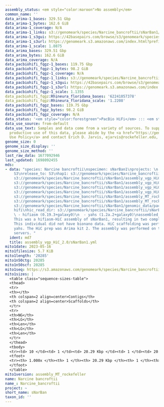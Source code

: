 ```yaml
---
assembly_status: <em style="color:maroon">No assembly</em>
common_name: ''
data_arima-1_bases: 329.51 Gbp
data_arima-1_bytes: 162.6 GiB
data_arima-1_coverage: N/A
data_arima-1_links: s3://genomeark/species/Narcine_bancroftii/sNarBan1/genomic_data/arima/<br>
data_arima-1_s3gui: https://42basepairs.com/browse/s3/genomeark/species/Narcine_bancroftii/sNarBan1/genomic_data/arima/
data_arima-1_s3url: https://genomeark.s3.amazonaws.com/index.html?prefix=species/Narcine_bancroftii/sNarBan1/genomic_data/arima/
data_arima-1_scale: 1.8875
data_arima_bases: 329.51 Gbp
data_arima_bytes: 162.6 GiB
data_arima_coverage: N/A
data_pacbiohifi_fqgz-1_bases: 119.75 Gbp
data_pacbiohifi_fqgz-1_bytes: 98.2 GiB
data_pacbiohifi_fqgz-1_coverage: N/A
data_pacbiohifi_fqgz-1_links: s3://genomeark/species/Narcine_bancroftii/sNarBan1/genomic_data/pacbio_hifi/<br>
data_pacbiohifi_fqgz-1_s3gui: https://42basepairs.com/browse/s3/genomeark/species/Narcine_bancroftii/sNarBan1/genomic_data/pacbio_hifi/
data_pacbiohifi_fqgz-1_s3url: https://genomeark.s3.amazonaws.com/index.html?prefix=species/Narcine_bancroftii/sNarBan1/genomic_data/pacbio_hifi/
data_pacbiohifi_fqgz-1_scale: 1.1355
data_pacbiohifi_fqgz:Rhineura_floridana_bases: '62241057378'
data_pacbiohifi_fqgz:Rhineura_floridana_scale: '1.2208'
data_pacbiohifi_fqgz_bases: 119.75 Gbp
data_pacbiohifi_fqgz_bytes: 98.2 GiB
data_pacbiohifi_fqgz_coverage: N/A
data_status: '<em style="color:forestgreen">PacBio HiFi</em> ::: <em style="color:forestgreen">Arima</em>'
data_use_source: from-default
data_use_text: Samples and data come from a variety of sources. To support fair and
  productive use of this data, please abide by the <a href="https://genome10k.soe.ucsc.edu/data-use-policies/">Data
  Use Policy</a> and contact Erich D. Jarvis, ejarvis@rockefeller.edu, with any questions.
genome_size: 0
genome_size_display: ''
genome_size_method: ''
last_raw_data: 1677092946
last_updated: 1698092455
mds:
- data: "species: Narcine bancroftii\nspecimen: sNarBan1\nprojects: \n  - vgp\ndata_location:
    S3\nrelease_to: S3\nhap1: s3://genomeark/species/Narcine_bancroftii/sNarBan1/assembly_vgp_HiC_2.0/sNarBan1.HiC.hap1.20230516.fasta.gz\nhap2:
    s3://genomeark/species/Narcine_bancroftii/sNarBan1/assembly_vgp_HiC_2.0/sNarBan1.HiC.hap2.20230516.fasta.gz\npretext_hap1:
    s3://genomeark/species/Narcine_bancroftii/sNarBan1/assembly_vgp_HiC_2.0/evaluation/hap1/pretext/sNarBan1_hap1__s2_heatmap.pretext\npretext_hap2:
    s3://genomeark/species/Narcine_bancroftii/sNarBan1/assembly_vgp_HiC_2.0/evaluation/hap2/pretext/sNarBan1_hap2__s2_heatmap.pretext\nkmer_spectra_img:
    s3://genomeark/species/Narcine_bancroftii/sNarBan1/assembly_vgp_HiC_2.0/evaluation/merqury/sNarBan1_png/\nmito:
    s3://genomeark/species/Narcine_bancroftii/sNarBan1/assembly_MT_rockefeller/sNarBan1.MT.20230516.fasta.gz\nmito_gb:
    s3://genomeark/species/Narcine_bancroftii/sNarBan1/assembly_MT_rockefeller/sNarBan1.MT.20230516.gb\npacbio_read_dir:
    s3://genomeark/species/Narcine_bancroftii/sNarBan1/genomic_data/pacbio_hifi/\npacbio_read_type:
    hifi\nhic_read_dir: s3://genomeark/species/Narcine_bancroftii/sNarBan1/genomic_data/arima/\npipeline:\n
    \ - hifiasm (0.19.3+galaxy0)\n  - yahs (1.2a.2+galaxy0)\nassembled_by_group: Rockefeller\nnotes:
    This was a hifiasm-HiC assembly of sNarBan1, resulting in two complete haplotypes.
    This individual did not have bionano data. HiC scaffolding was performed with
    yahs. The HiC prep was Arima kit 2. The assembly was performed on the Galaxy EU
    servers. "
  ident: md7
  title: assembly_vgp_HiC_2.0/sNarBan1.yml
mito1date: 2023-05-16
mito1filesize: 5.7 KiB
mito1length: '20285'
mito1n50ctg: 20285
mito1n50scf: 20285
mito1seq: https://s3.amazonaws.com/genomeark/species/Narcine_bancroftii/sNarBan1/assembly_MT_rockefeller/sNarBan1.MT.20230516.fasta.gz
mito1sizes: |
  <table class="sequence-sizes-table">
  <thead>
  <tr>
  <th></th>
  <th colspan=2 align=center>Contigs</th>
  <th colspan=2 align=center>Scaffolds</th>
  </tr>
  <tr>
  <th>NG</th>
  <th>LG</th>
  <th>Len</th>
  <th>LG</th>
  <th>Len</th>
  </tr>
  </thead>
  <tbody>
  <tr><td> 10 </td><td> 1 </td><td> 20.29 Kbp </td><td> 1 </td><td> 20.29 Kbp </td></tr><tr><td> 20 </td><td> 1 </td><td> 20.29 Kbp </td><td> 1 </td><td> 20.29 Kbp </td></tr><tr><td> 30 </td><td> 1 </td><td> 20.29 Kbp </td><td> 1 </td><td> 20.29 Kbp </td></tr><tr><td> 40 </td><td> 1 </td><td> 20.29 Kbp </td><td> 1 </td><td> 20.29 Kbp </td></tr><tr style="background-color:#cccccc;"><td> 50 </td><td> 1 </td><td style="background-color:#ff8888;"> 20.29 Kbp </td><td> 1 </td><td style="background-color:#ff8888;"> 20.29 Kbp </td></tr><tr><td> 60 </td><td> 1 </td><td> 20.29 Kbp </td><td> 1 </td><td> 20.29 Kbp </td></tr><tr><td> 70 </td><td> 1 </td><td> 20.29 Kbp </td><td> 1 </td><td> 20.29 Kbp </td></tr><tr><td> 80 </td><td> 1 </td><td> 20.29 Kbp </td><td> 1 </td><td> 20.29 Kbp </td></tr><tr><td> 90 </td><td> 1 </td><td> 20.29 Kbp </td><td> 1 </td><td> 20.29 Kbp </td></tr><tr><td> 100 </td><td> 1 </td><td> 20.29 Kbp </td><td> 1 </td><td> 20.29 Kbp </td></tr></tbody>
  <tfoot>
  <tr><th> 1.000x </th><th> 1 </th><th> 20.29 Kbp </th><th> 1 </th><th> 20.29 Kbp </th></tr>
  </tfoot>
  </table>
mito1version: assembly_MT_rockefeller
name: Narcine bancroftii
name_: Narcine_bancroftii
project: ~
short_name: sNarBan
taxon_id: ''
---
```


